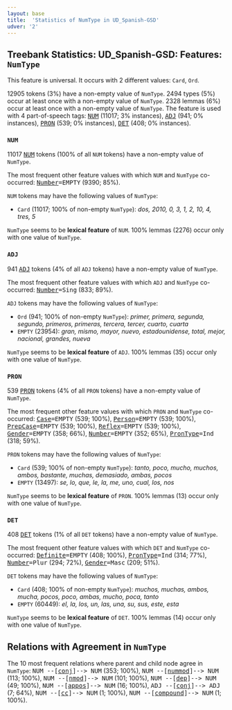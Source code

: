 ```yaml
---
layout: base
title:  'Statistics of NumType in UD_Spanish-GSD'
udver: '2'
---
```


## Treebank Statistics: UD_Spanish-GSD: Features: `NumType`

This feature is universal.
It occurs with 2 different values: `Card`, `Ord`.

12905 tokens (3%) have a non-empty value of `NumType`.
2494 types (5%) occur at least once with a non-empty value of `NumType`.
2328 lemmas (6%) occur at least once with a non-empty value of `NumType`.
The feature is used with 4 part-of-speech tags: <tt><a href="es_gsd-pos-NUM.html">NUM</a></tt> (11017; 3% instances), <tt><a href="es_gsd-pos-ADJ.html">ADJ</a></tt> (941; 0% instances), <tt><a href="es_gsd-pos-PRON.html">PRON</a></tt> (539; 0% instances), <tt><a href="es_gsd-pos-DET.html">DET</a></tt> (408; 0% instances).

### `NUM`

11017 <tt><a href="es_gsd-pos-NUM.html">NUM</a></tt> tokens (100% of all `NUM` tokens) have a non-empty value of `NumType`.

The most frequent other feature values with which `NUM` and `NumType` co-occurred: <tt><a href="es_gsd-feat-Number.html">Number</a></tt><tt>=EMPTY</tt> (9390; 85%).

`NUM` tokens may have the following values of `NumType`:

* `Card` (11017; 100% of non-empty `NumType`): <em>dos, 2010, 0, 3, 1, 2, 10, 4, tres, 5</em>

`NumType` seems to be **lexical feature** of `NUM`. 100% lemmas (2276) occur only with one value of `NumType`.

### `ADJ`

941 <tt><a href="es_gsd-pos-ADJ.html">ADJ</a></tt> tokens (4% of all `ADJ` tokens) have a non-empty value of `NumType`.

The most frequent other feature values with which `ADJ` and `NumType` co-occurred: <tt><a href="es_gsd-feat-Number.html">Number</a></tt><tt>=Sing</tt> (833; 89%).

`ADJ` tokens may have the following values of `NumType`:

* `Ord` (941; 100% of non-empty `NumType`): <em>primer, primera, segunda, segundo, primeros, primeras, tercera, tercer, cuarto, cuarta</em>
* `EMPTY` (23954): <em>gran, mismo, mayor, nuevo, estadounidense, total, mejor, nacional, grandes, nueva</em>

`NumType` seems to be **lexical feature** of `ADJ`. 100% lemmas (35) occur only with one value of `NumType`.

### `PRON`

539 <tt><a href="es_gsd-pos-PRON.html">PRON</a></tt> tokens (4% of all `PRON` tokens) have a non-empty value of `NumType`.

The most frequent other feature values with which `PRON` and `NumType` co-occurred: <tt><a href="es_gsd-feat-Case.html">Case</a></tt><tt>=EMPTY</tt> (539; 100%), <tt><a href="es_gsd-feat-Person.html">Person</a></tt><tt>=EMPTY</tt> (539; 100%), <tt><a href="es_gsd-feat-PrepCase.html">PrepCase</a></tt><tt>=EMPTY</tt> (539; 100%), <tt><a href="es_gsd-feat-Reflex.html">Reflex</a></tt><tt>=EMPTY</tt> (539; 100%), <tt><a href="es_gsd-feat-Gender.html">Gender</a></tt><tt>=EMPTY</tt> (358; 66%), <tt><a href="es_gsd-feat-Number.html">Number</a></tt><tt>=EMPTY</tt> (352; 65%), <tt><a href="es_gsd-feat-PronType.html">PronType</a></tt><tt>=Ind</tt> (318; 59%).

`PRON` tokens may have the following values of `NumType`:

* `Card` (539; 100% of non-empty `NumType`): <em>tanto, poco, mucho, muchos, ambos, bastante, muchas, demasiado, ambas, pocos</em>
* `EMPTY` (13497): <em>se, lo, que, le, la, me, uno, cual, los, nos</em>

`NumType` seems to be **lexical feature** of `PRON`. 100% lemmas (13) occur only with one value of `NumType`.

### `DET`

408 <tt><a href="es_gsd-pos-DET.html">DET</a></tt> tokens (1% of all `DET` tokens) have a non-empty value of `NumType`.

The most frequent other feature values with which `DET` and `NumType` co-occurred: <tt><a href="es_gsd-feat-Definite.html">Definite</a></tt><tt>=EMPTY</tt> (408; 100%), <tt><a href="es_gsd-feat-PronType.html">PronType</a></tt><tt>=Ind</tt> (314; 77%), <tt><a href="es_gsd-feat-Number.html">Number</a></tt><tt>=Plur</tt> (294; 72%), <tt><a href="es_gsd-feat-Gender.html">Gender</a></tt><tt>=Masc</tt> (209; 51%).

`DET` tokens may have the following values of `NumType`:

* `Card` (408; 100% of non-empty `NumType`): <em>muchos, muchas, ambos, mucha, pocos, poco, ambas, mucho, poca, tanto</em>
* `EMPTY` (60449): <em>el, la, los, un, las, una, su, sus, este, esta</em>

`NumType` seems to be **lexical feature** of `DET`. 100% lemmas (14) occur only with one value of `NumType`.

## Relations with Agreement in `NumType`

The 10 most frequent relations where parent and child node agree in `NumType`:
<tt>NUM --[<tt><a href="es_gsd-dep-conj.html">conj</a></tt>]--> NUM</tt> (353; 100%),
<tt>NUM --[<tt><a href="es_gsd-dep-nummod.html">nummod</a></tt>]--> NUM</tt> (113; 100%),
<tt>NUM --[<tt><a href="es_gsd-dep-nmod.html">nmod</a></tt>]--> NUM</tt> (101; 100%),
<tt>NUM --[<tt><a href="es_gsd-dep-dep.html">dep</a></tt>]--> NUM</tt> (49; 100%),
<tt>NUM --[<tt><a href="es_gsd-dep-appos.html">appos</a></tt>]--> NUM</tt> (16; 100%),
<tt>ADJ --[<tt><a href="es_gsd-dep-conj.html">conj</a></tt>]--> ADJ</tt> (7; 64%),
<tt>NUM --[<tt><a href="es_gsd-dep-cc.html">cc</a></tt>]--> NUM</tt> (1; 100%),
<tt>NUM --[<tt><a href="es_gsd-dep-compound.html">compound</a></tt>]--> NUM</tt> (1; 100%).

